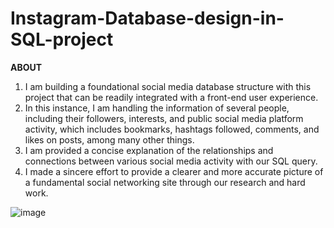 # Instagram-Database-design-in-SQL-project

**ABOUT**

1. I am building a foundational social media database structure with this project that can be readily integrated with a front-end user experience.
2. In this instance, I am handling the information of several people, including their followers, interests, and public social media platform activity, which includes bookmarks, hashtags followed, comments, and likes on posts, among many other things.
3. I am provided a concise explanation of the relationships and connections between various social media activity with our SQL query.
4. I made a sincere effort to provide a clearer and more accurate picture of a fundamental social networking site through our research and hard work.

![image](https://github.com/Mohit3676/Instagram-Database-design-in-SQL-project/assets/113348665/c4110309-48e7-4ee8-9a89-cd86c58968b1)
